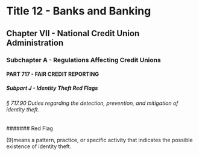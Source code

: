 
# Title 12 - Banks and Banking
## Chapter VII - National Credit Union Administration
### Subchapter A - Regulations Affecting Credit Unions
#### PART 717 - FAIR CREDIT REPORTING
##### Subpart J - Identity Theft Red Flags
###### § 717.90 Duties regarding the detection, prevention, and mitigation of identity theft.
####### Red Flag

(9)means a pattern, practice, or specific activity that indicates the possible existence of identity theft.
